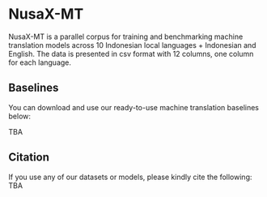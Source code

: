 # NusaX-MT

NusaX-MT is a parallel corpus for training and benchmarking machine translation models across 10 Indonesian local languages + Indonesian and English. The data is presented in csv format with 12 columns, one column for each language.

## Baselines

You can download and use our ready-to-use machine translation baselines below:

TBA

## Citation

If you use any of our datasets or models, please kindly cite the following:
TBA
